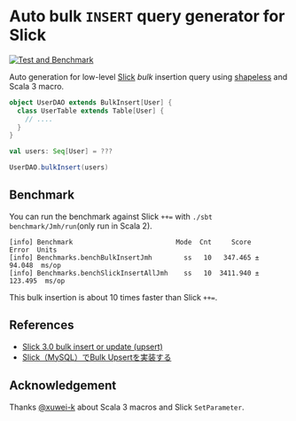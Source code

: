 Auto bulk `INSERT` query generator for Slick
=============================================

[![Test and Benchmark](https://github.com/y-yu/slick-bulk-insert/actions/workflows/ci.yml/badge.svg)](https://github.com/y-yu/slick-bulk-insert/actions/workflows/ci.yml)

Auto generation for low-level [Slick](https://scala-slick.org/) _bulk_ insertion query using [shapeless](https://github.com/milessabin/shapeless) and Scala 3 macro.

```scala
object UserDAO extends BulkInsert[User] {
  class UserTable extends Table[User] {
    // ....
  }
}

val users: Seq[User] = ???

UserDAO.bulkInsert(users)
```

## Benchmark

You can run the benchmark against Slick `++=` with `./sbt benchmark/Jmh/run`(only run in Scala 2).

```
[info] Benchmark                          Mode  Cnt     Score     Error  Units
[info] Benchmarks.benchBulkInsertJmh        ss   10   347.465 ±  94.048  ms/op
[info] Benchmarks.benchSlickInsertAllJmh    ss   10  3411.940 ± 123.495  ms/op
```

This bulk insertion is about 10 times faster than Slick `++=`.

## References

- [Slick 3.0 bulk insert or update (upsert)](https://stackoverflow.com/questions/35001493/slick-3-0-bulk-insert-or-update-upsert)
- [Slick（MySQL）でBulk Upsertを実装する](https://zenn.dev/taketora/articles/7ececc752eee2c)

## Acknowledgement

Thanks [@xuwei-k](https://twitter.com/xuwei_k) about Scala 3 macros and Slick `SetParameter`.   